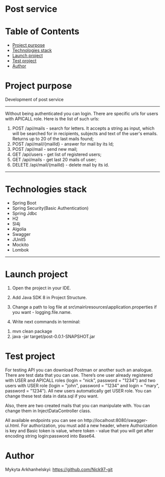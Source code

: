 # Post service
# Table of Contents
* [Project purpose](#purpose)
* [Technologies stack](#stack)
* [Launch project](#launch)
* [Test project](#test)
* [Author](#author)

# <a name="purpose"></a>Project purpose
Development of post service
<hr>
Without being authenticated you can login. There are specific urls for users with APICALL role.
Here is the list of such urls:

1. POST /api/mails - search for letters. It accepts a string as input, which will be searched for in recipients, subjects and text of the user's emails. Returns up to 20 of the last mails found;
2. POST /api/mail/{mailId} - answer for mail by its Id;
3. POST /api/mail - send new mail;
4. GET /api/users - get list of registered users;
5. GET /api/mails - get last 20 mails of user;
6. DELETE /api/mail/{mailId} - delete mail by its id.
<hr>

# <a name="stack"></a>Technologies stack
* Spring Boot
* Spring Security(Basic Authentication)
* Spring Jdbc
* H2
* Sl4j
* Algolia
* Swagger
* JUnit5
* Mockito 
* Lombok
<hr>

# <a name="launch"></a>Launch project

1. Open the project in your IDE.

2. Add Java SDK 8 in Project Structure.

3. Change a path to log file at src\main\resources\application.properties if you want - logging.file.name.

4. Write next commands in terminal:
 1) mvn clean package
 2) java -jar target/post-0.0.1-SNAPSHOT.jar

# <a name = "test"></a>Test project
For testing API you can download Postman or another such an analogue. There are test data that you can use.
There’s one user already registered with USER and APICALL roles (login = "nick", password = "1234") and two users with USER role (login = "john", password = "1234" and login = "mary", password = "1234"). All new users automatically get USER role. You can change these test data in data.sql if you want.

Also, there are two created mails that you can manipulate with. You can change them in InjectDataController class.

All available endpoints you can see on http://localhost:8080/swagger-ui.html. For authorization, you must add a new header, where Authorization is key and Basic token is value, where token - value that you will get after encoding string login:password into Base64.

# <a name="author"></a>Author

Mykyta Arkhanhelskyi: https://github.com/Nick97-git
